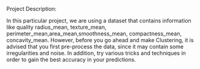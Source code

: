 Project Description:

In this particular project, we are using a dataset that contains information like quality radius_mean, texture_mean, perimeter_mean,area_mean,smoothness_mean, compactness_mean, concavity_mean.
However, before you go ahead and make Clustering, it is advised that you first pre-process the data, since it may contain some irregularities and noise. 
In addition, try various tricks and techniques in order to gain the best accuracy in your predictions.
